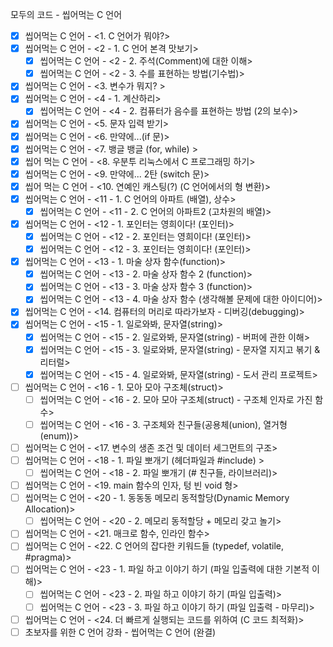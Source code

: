 모두의 코드 - 씹어먹는 C 언어

- [x] 씹어먹는 C 언어 - <1. C 언어가 뭐야?>
- [x] 씹어먹는 C 언어 - <2 - 1. C 언어 본격 맛보기>
  - [x] 씹어먹는 C 언어 - <2 - 2. 주석(Comment)에 대한 이해>
  - [x] 씹어먹는 C 언어 - <2 - 3. 수를 표현하는 방법(기수법)>
- [x] 씹어먹는 C 언어 - \<3. 변수가 뭐지? >
- [x] 씹어먹는 C 언어 - <4 - 1. 계산하리>
  - [x] 씹어먹는 C 언어 - <4 - 2. 컴퓨터가 음수를 표현하는 방법 (2의 보수)>
- [x] 씹어먹는 C 언어 - <5. 문자 입력 받기>
- [x] 씹어먹는 C 언어 - <6. 만약에...(if 문)>
- [x] 씹어먹는 C 언어 - <7. 뱅글 뱅글 (for, while) >
- [x] 씹어 먹는 C 언어 - <8. 우분투 리눅스에서 C 프로그래밍 하기>
- [x] 씹어먹는 C 언어 - <9. 만약에... 2탄 (switch 문)>
- [x] 씹어 먹는 C 언어 - <10. 연예인 캐스팅(?) (C 언어에서의 형 변환)>
- [x] 씹어먹는 C 언어 - <11 - 1. C 언어의 아파트 (배열), 상수>
  - [x] 씹어먹는 C 언어 - <11 - 2. C 언어의 아파트2 (고차원의 배열)>
- [x] 씹어먹는 C 언어 - <12 - 1. 포인터는 영희이다! (포인터)>
  - [x] 씹어먹는 C 언어 - <12 - 2. 포인터는 영희이다! (포인터)>
  - [x] 씹어먹는 C 언어 - <12 - 3. 포인터는 영희이다! (포인터)>
- [x] 씹어먹는 C 언어 - <13 - 1. 마술 상자 함수(function)>
  - [x] 씹어먹는 C 언어 - <13 - 2. 마술 상자 함수 2 (function)>
  - [x] 씹어먹는 C 언어 - <13 - 3. 마술 상자 함수 3 (function)>
  - [x] 씹어먹는 C 언어 - <13 - 4. 마술 상자 함수 (생각해볼 문제에 대한 아이디어)>
- [x] 씹어먹는 C 언어 - <14. 컴퓨터의 머리로 따라가보자 - 디버깅(debugging)>
- [x] 씹어먹는 C 언어 - <15 - 1. 일로와봐, 문자열(string)>
  - [x] 씹어먹는 C 언어 - <15 - 2. 일로와봐, 문자열(string) - 버퍼에 관한 이해>
  - [x] 씹어먹는 C 언어 - <15 - 3. 일로와봐, 문자열(string) - 문자열 지지고 볶기 & 리터럴>
  - [x] 씹어먹는 C 언어 - <15 - 4. 일로와봐, 문자열(string) - 도서 관리 프로젝트>
- [ ] 씹어먹는 C 언어 - <16 - 1. 모아 모아 구조체(struct)>
  - [ ] 씹어먹는 C 언어 - <16 - 2. 모아 모아 구조체(struct) - 구조체 인자로 가진 함수>
  - [ ] 씹어먹는 C 언어 - <16 - 3. 구조체와 친구들(공용체(union), 열거형(enum))>
- [ ] 씹어먹는 C 언어 - <17. 변수의 생존 조건 및 데이터 세그먼트의 구조>
- [ ] 씹어먹는 C 언어 - <18 - 1. 파일 뽀개기 (헤더파일과 #include) >
  - [ ] 씹어먹는 C 언어 - <18 - 2. 파일 뽀개기 (# 친구들, 라이브러리)>
- [ ] 씹어먹는 C 언어 - <19. main 함수의 인자, 텅 빈 void 형>
- [ ] 씹어먹는 C 언어 - <20 - 1. 동동동 메모리 동적할당(Dynamic Memory Allocation)>
  - [ ] 씹어먹는 C 언어 - <20 - 2. 메모리 동적할당 + 메모리 갖고 놀기>
- [ ] 씹어먹는 C 언어 - <21. 매크로 함수, 인라인 함수>
- [ ] 씹어먹는 C 언어 - <22. C 언어의 잡다한 키워드들 (typedef, volatile, #pragma)>
- [ ] 씹어먹는 C 언어 - <23 - 1. 파일 하고 이야기 하기 (파일 입출력에 대한 기본적 이해)>
  - [ ] 씹어먹는 C 언어 - <23 - 2. 파일 하고 이야기 하기 (파일 입출력)>
  - [ ] 씹어먹는 C 언어 - <23 - 3. 파일 하고 이야기 하기 (파일 입출력 - 마무리)>
- [ ] 씹어먹는 C 언어 - <24. 더 빠르게 실행되는 코드를 위하여 (C 코드 최적화)>
- [ ] 초보자를 위한 C 언어 강좌 - 씹어먹는 C 언어 (완결)
